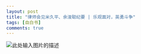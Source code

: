 ```yaml
---
layout: post
title: "律师会见米久平、余浚聪纪要 | 乐观面对，英勇斗争"
tags: [自白书]
comments: true
---
```


![此处输入图片的描述](http://wx4.sinaimg.cn/mw690/0060lm7Tly1ftwcp6sj7gj30m11n0q8e.jpg)

